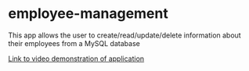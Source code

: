 # employee-management
This app allows the user to create/read/update/delete information about their employees from a MySQL database

[Link to video demonstration of application](https://drive.google.com/file/d/1JaTqiKy3WD78fmRmty4--Oc7Uxlp4W-K/view)
